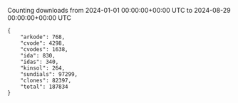 
Counting downloads from 2024-01-01 00:00:00+00:00 UTC to 2024-08-29 00:00:00+00:00 UTC

```
{
    "arkode": 768,
    "cvode": 4298,
    "cvodes": 1638,
    "ida": 830,
    "idas": 340,
    "kinsol": 264,
    "sundials": 97299,
    "clones": 82397,
    "total": 187834
}
```
